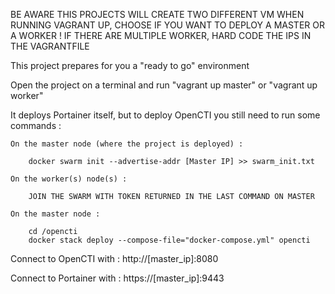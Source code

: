 BE AWARE THIS PROJECTS WILL CREATE TWO DIFFERENT VM
WHEN RUNNING VAGRANT UP, CHOOSE IF YOU WANT TO DEPLOY A MASTER OR A WORKER !
IF THERE ARE MULTIPLE WORKER, HARD CODE THE IPS IN THE VAGRANTFILE

This project prepares for you a "ready to go" environment

Open the project on a terminal and run "vagrant up master" or "vagrant up worker"

It deploys Portainer itself, but to deploy OpenCTI you still need to run some commands :

    On the master node (where the project is deployed) :
        
        docker swarm init --advertise-addr [Master IP] >> swarm_init.txt

    On the worker(s) node(s) :

        JOIN THE SWARM WITH TOKEN RETURNED IN THE LAST COMMAND ON MASTER

    On the master node :

        cd /opencti
        docker stack deploy --compose-file="docker-compose.yml" opencti

Connect to OpenCTI with :
    http://[master_ip]:8080

Connect to Portainer with :
    https://[master_ip]:9443
